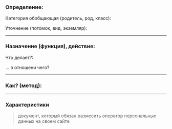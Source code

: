 ### Определение:
Категория обобщающая (родитель, род, класс):


Уточнение (потомок, вид, экземляр):


---
### Назначение (функция), действие:
Что делает?:


... в отношени чего?
>

---
### Как? (метод):
>

---
### Характеристики
>документ, который обязан размесить оператор персональных данных на своем сайте

